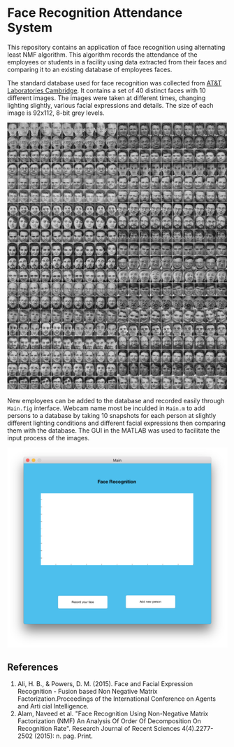 # Face Recognition Attendance System

This repository contains an application of face recognition using alternating least NMF algorithm. This algorithm records the attendance of the employees or students in a facility using data extracted from their faces and comparing it to an existing database of employees faces. 

The standard database used for face recognition was collected from [AT&T Laboratories Cambridge](http://www.cl.cam.ac.uk/research/dtg/attarchive/facedatabase.html "title"). It contains a set of 40 distinct faces with 10 different images. The images were taken at different times, changing lighting slightly, various facial expressions and details. The size of each image is 92x112, 8-bit grey levels.

![Alt text](https://github.com/MhAlghamdi/FaceRecognition/blob/master/Images/faces.gif "Optional title")

New employees can be added to the database and recorded easily through `Main.fig` interface. Webcam name most be inculded in `Main.m` to add persons to a database by taking 10 snapshots for each person at slightly different lighting conditions and different facial expressions then comparing them with the database. The GUI in the MATLAB was used to facilitate the input process of the images.

![Alt text](https://github.com/MhAlghamdi/FaceRecognition/blob/master/Images/main.png "Main interface")

## References
1. Ali, H. B., & Powers, D. M. (2015). Face and Facial Expression Recognition - Fusion based Non Negative Matrix Factorization.Proceedings of the International Conference on Agents and Arti cial Intelligence.
2. Alam, Naveed et al. "Face Recognition Using Non-Negative Matrix Factorization (NMF) An Analysis Of Order Of Decomposition On Recognition Rate". Research Journal of Recent Sciences 4(4).2277-2502 (2015): n. pag. Print.